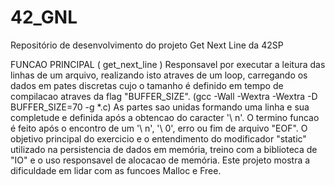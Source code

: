 # 42_GNL
Repositório de desenvolvimento do projeto Get Next Line da 42SP


FUNCAO PRINCIPAL ( get_next_line )
 Responsavel por executar a leitura das linhas de um arquivo, realizando
  isto atraves de um loop, carregando os dados em pates discretas cujo o
   tamanho é definido em tempo de compilacao atraves da flag "BUFFER_SIZE".
        (gcc -Wall -Wextra -Wextra -D BUFFER_SIZE=70 -g *.c)
 As partes sao unidas formando uma linha e sua completude e definida após a
   obtencao do caracter '\ n'.
 O termino funcao é feito após o encontro de um '\ n', '\ 0', erro ou fim de
   arquivo "EOF".
 O objetivo principal do exercicio e o entendimento do modificador "static"
   utilizado na persistencia de dados em memória, treino com a biblioteca
   de "IO" e o uso responsavel de alocacao de memória.
 Este projeto mostra a dificuldade em lidar com as funcoes Malloc e Free.
